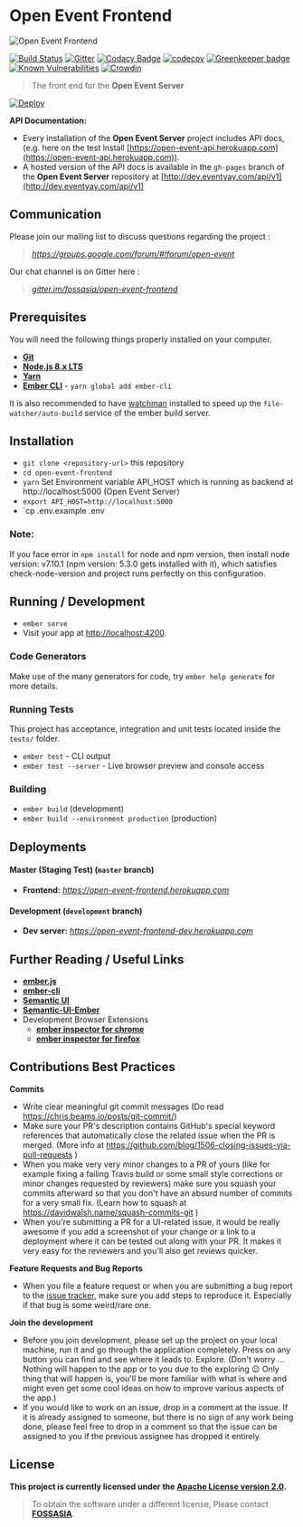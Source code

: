 # Open Event Frontend
![Open Event Frontend](https://storage.googleapis.com/eventyay.com/assets/branding/frontend_branding.png)

[![Build Status](https://travis-ci.org/fossasia/open-event-frontend.svg?branch=development)](https://travis-ci.org/fossasia/open-event-frontend)
[![Gitter](https://img.shields.io/badge/chat-on%20gitter-ff006f.svg?style=flat-square)](https://gitter.im/fossasia/open-event-frontend)
[![Codacy Badge](https://api.codacy.com/project/badge/Grade/0d51cf60fc734d3699fd6eff6054e483)](https://www.codacy.com/app/fossasia/open-event-frontend?utm_source=github.com&amp;utm_medium=referral&amp;utm_content=fossasia/open-event-frontend&amp;utm_campaign=Badge_Grade)
[![codecov](https://codecov.io/gh/fossasia/open-event-frontend/branch/development/graph/badge.svg)](https://codecov.io/gh/fossasia/open-event-frontend)
[![Greenkeeper badge](https://badges.greenkeeper.io/fossasia/open-event-frontend.svg)](https://greenkeeper.io/)
[![Known Vulnerabilities](https://snyk.io/test/github/fossasia/open-event-frontend/badge.svg)](https://snyk.io/test/github/fossasia/open-event-frontend)
[![Crowdin](https://d322cqt584bo4o.cloudfront.net/open-event-frontend/localized.svg)](http://translate.eventyay.com/project/open-event-frontend)

> The front end for the **Open Event Server**

[![Deploy](https://www.herokucdn.com/deploy/button.svg)](https://heroku.com/deploy)

**API Documentation:**
- Every installation of the **Open Event Server** project includes API docs, (e.g. here on the test install [https://open-event-api.herokuapp.com](https://open-event-api.herokuapp.com)).
- A hosted version of the API docs is available in the `gh-pages` branch of the **Open Event Server** repository at [http://dev.eventyay.com/api/v1](http://dev.eventyay.com/api/v1)

## Communication

Please join our mailing list to discuss questions regarding the project :
 
> *https://groups.google.com/forum/#!forum/open-event*

Our chat channel is on Gitter here :

> *[gitter.im/fossasia/open-event-frontend](https://gitter.im/fossasia/open-event-frontend)*

## Prerequisites

You will need the following things properly installed on your computer.

* **[Git](https://git-scm.com/)**
* **[Node.js 8.x LTS](https://nodejs.org/)**
* **[Yarn](https://yarnpkg.com/en/docs/install)**
* **[Ember CLI](https://ember-cli.com/)** - `yarn global add ember-cli`

It is also recommended to have [watchman](https://facebook.github.io/watchman/docs/install.html) installed to speed up the `file-watcher/auto-build` service of the ember build server.

## Installation

* `git clone <repository-url>` this repository
* `cd open-event-frontend`
* `yarn`
Set Environment variable API_HOST which is running as backend at http://localhost:5000 (Open Event Server)
* `export API_HOST=http://localhost:5000`
* `cp .env.example .env

### Note:
If you face error in `npm install` for node and npm version, then install node version: v7.10.1 (npm version: 5.3.0 gets installed with it), which satisfies check-node-version and project runs perfectly on this configuration.

## Running / Development

* `ember serve`
* Visit your app at [http://localhost:4200](http://localhost:4200).

### Code Generators

Make use of the many generators for code, try `ember help generate` for more details.

### Running Tests

This project has acceptance, integration and unit tests located inside the `tests/` folder.

* `ember test` - CLI output
* `ember test --server` - Live browser preview and console access

### Building

* `ember build` (development)
* `ember build --environment production` (production)

## Deployments

#### Master (Staging Test) (`master` branch)
- **Frontend:** *https://open-event-frontend.herokuapp.com*

#### Development (`development` branch)
- **Dev  server:** *https://open-event-frontend-dev.herokuapp.com*

## Further Reading / Useful Links
* **[ember.js](https://emberjs.com/)**
* **[ember-cli](https://ember-cli.com/)**
* **[Semantic UI](https://semantic-ui.com/)**
* **[Semantic-UI-Ember](https://semantic-org.github.io/Semantic-UI-Ember/)**
* Development Browser Extensions
    * **[ember inspector for chrome](https://chrome.google.com/webstore/detail/ember-inspector/bmdblncegkenkacieihfhpjfppoconhi)**
    * **[ember inspector for firefox](https://addons.mozilla.org/en-US/firefox/addon/ember-inspector/)**

## Contributions Best Practices

**Commits**

* Write clear meaningful git commit messages (Do read https://chris.beams.io/posts/git-commit/)
* Make sure your PR's description contains GitHub's special keyword references that automatically close the related issue when the PR is merged. (More info at https://github.com/blog/1506-closing-issues-via-pull-requests )
* When you make very very minor changes to a PR of yours (like for example fixing a failing Travis build or some small style corrections or minor changes requested by reviewers) make sure you squash your commits afterward so that you don't have an absurd number of commits for a very small fix. (Learn how to squash at https://davidwalsh.name/squash-commits-git )
* When you're submitting a PR for a UI-related issue, it would be really awesome if you add a screenshot of your change or a link to a deployment where it can be tested out along with your PR. It makes it very easy for the reviewers and you'll also get reviews quicker.

**Feature Requests and Bug Reports**

* When you file a feature request or when you are submitting a bug report to the [issue tracker](https://github.com/fossasia/open-event-frontend/issues), make sure you add steps to reproduce it. Especially if that bug is some weird/rare one.

**Join the development**

* Before you join development, please set up the project on your local machine, run it and go through the application completely. Press on any button you can find and see where it leads to. Explore. (Don't worry ... Nothing will happen to the app or to you due to the exploring :wink: Only thing that will happen is, you'll be more familiar with what is where and might even get some cool ideas on how to improve various aspects of the app.)
* If you would like to work on an issue, drop in a comment at the issue. If it is already assigned to someone, but there is no sign of any work being done, please feel free to drop in a comment so that the issue can be assigned to you if the previous assignee has dropped it entirely.

## License

**This project is currently licensed under the [Apache License version 2.0](LICENSE).**

> To obtain the software under a different license, Please contact **[FOSSASIA](https://blog.fossasia.org/contact/)**.

